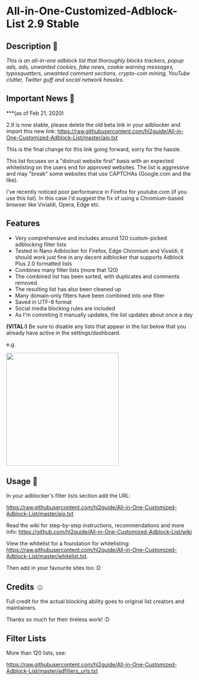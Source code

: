 
# All-in-One-Customized-Adblock-List 2.9 Stable

## Description 📝

_This is an all-in-one adblock list that thoroughly blocks trackers, popup ads, ads, unwanted cookies, fake news, cookie warning messages, typosquatters, unwanted comment sections, crypto-coin mining, YouTube clutter, Twitter guff and social network hassles._

## Important News 📰

***(as of Feb 21, 2020)

2.9 is now stable, please delete the old beta link in your adblocker and import this new link:
<https://raw.githubusercontent.com/hl2guide/All-in-One-Customized-Adblock-List/master/aio.txt>

This is the final change for this link going forward, sorry for the hassle.

This list focuses on a "distrust website first" basis with an expected whitelisting on the users end
for approved websites. The list is aggressive and may "break" some websites that use CAPTCHAs (Google.com and the like).

I've recently noticed poor performance in Firefox for youtube.com (if you use this list). In this case I'd suggest the fix of using a Chromium-based browser like Vivialdi, Opera, Edge etc.

## Features

- Very comprehensive and includes around 120 custom-picked adblocking filter lists
- Tested in Nano Adblocker for Firefox, Edge Chromium and Vivaldi; it should work just
fine in any decent adblocker that supports Adblock Plus 2.0 formatted lists
- Combines many filter lists (more that 120)
- The combined list has been sorted, with duplicates and comments removed
- The resulting list has also been cleaned up
- Many domain-only filters have been combined into one filter
- Saved in UTF-8 format
- Social media blocking rules are included
- As I'm commiting it manually updates, the list updates about once a day

**(VITAL:)**
Be sure to disable any lists that appear in the list below that you already have active in
the settings/dashboard.

e.g.

[<img src="https://raw.githubusercontent.com/hl2guide/All-in-One-Customized-Adblock-List/master/Screenshots/example.PNG" width=300>](https://raw.githubusercontent.com/hl2guide/All-in-One-Customized-Adblock-List/master/Screenshots/example.PNG)

## Usage 📣

In your adblocker's filter lists section add the URL:

<https://raw.githubusercontent.com/hl2guide/All-in-One-Customized-Adblock-List/master/aio.txt>

Read the wiki for step-by-step instructions, recommendations and more info:
<https://github.com/hl2guide/All-in-One-Customized-Adblock-List/wiki>

View the whitelist for a foundation for whitelisting:
<https://raw.githubusercontent.com/hl2guide/All-in-One-Customized-Adblock-List/master/whitelist.txt>.

Then add in your favourite sites too :D

## Credits ☺️

Full credit for the actual blocking ability goes to original list creators and maintainers.

Thanks so much for their tireless work! :D

## Filter Lists

More than 120 lists, see:

<https://raw.githubusercontent.com/hl2guide/All-in-One-Customized-Adblock-List/master/adfilters_urls.txt>
